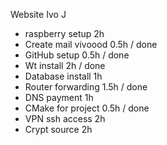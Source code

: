 Website Ivo J
- raspberry setup 2h
- Create mail vivoood 0.5h / done
- GitHub setup 0.5h / done
- Wt install 2h / done
- Database install 1h
- Router forwarding 1.5h / done
- DNS payment 1h
- CMake for project 0.5h / done
- VPN ssh access 2h
- Crypt source 2h
